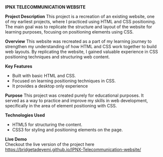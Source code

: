 **IPNX TELECOMMUNICATION WEBSITE**

**Project Description**
This project is a recreation of an existing website, one of my earliest projects, where I practiced using HTML and CSS positioning. The main goal was to replicate the structure and layout of the website for learning purposes, focusing on positioning elements using CSS.

**Overview**
This website was recreated as a part of my learning journey to strengthen my understanding of how HTML and CSS work together to build web layouts. By replicating the website, I gained valuable experience in CSS positioning techniques and structuring web content.

**Key Features**
- Built with basic HTML and CSS.
- Focused on learning positioning techniques in CSS.
- It provides a desktop only experience
  
**Purpose**
This project was created purely for educational purposes. It served as a way to practice and improve my skills in web development, specifically in the area of element positioning with CSS.

**Technologies Used**
- HTML5 for structuring the content.
- CSS3 for styling and positioning elements on the page.
  
**Live Demo**  
Checkout the live version of the project here  https://bridgetadeyemi.github.io/IPNX-Telecommunication-website/
